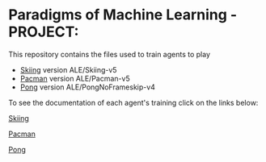 # Paradigms of Machine Learning - PROJECT:
This repository contains the files used to train agents to play 
- [Skiing](https://ale.farama.org/environments/skiing/) version ALE/Skiing-v5
- [Pacman](https://ale.farama.org/environments/pacman/) version ALE/Pacman-v5
- [Pong](https://ale.farama.org/environments/pong/) version ALE/PongNoFrameskip-v4


To see the documentation of each agent's training click on the links below:

[Skiing](SKIING/ReadMe.md)

[Pacman](PACMAN/ReadMe.md)

[Pong](PONG/ReadMe.md)